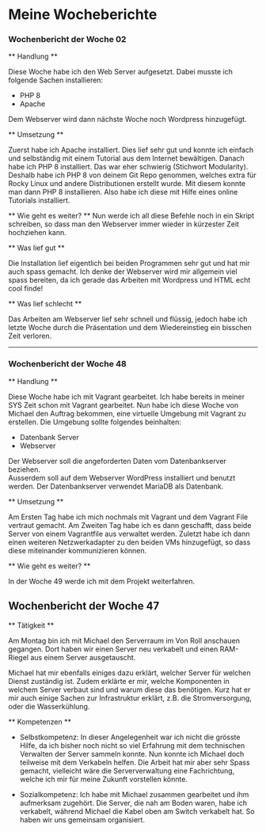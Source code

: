# Meine Wocheberichte

### Wochenbericht der Woche 02

** Handlung **

Diese Woche habe ich den Web Server aufgesetzt.
Dabei musste ich folgende Sachen installieren:

- PHP 8
- Apache

Dem Webserver wird dann nächste Woche noch Wordpress hinzugefügt.

** Umsetzung **

Zuerst habe ich Apache installiert. Dies lief sehr gut und konnte ich
 einfach und selbständig mit einem Tutorial aus dem Internet bewältigen.
Danach habe ich PHP 8 installiert. Das war eher schwierig (Stichwort Modularity).
Deshalb habe ich PHP 8 von deinem Git Repo genommen, welches extra für Rocky Linux
 und andere Distributionen erstellt wurde. Mit diesem konnte man dann PHP 8 installieren.
Also habe ich diese mit Hilfe eines online Tutorials installiert.

** Wie geht es weiter? **
Nun werde ich all diese Befehle noch in ein Skript schreiben, so dass man den Webserver
 immer wieder in kürzester Zeit hochziehen kann.

** Was lief gut **

Die Installation lief eigentlich bei beiden Programmen sehr gut und hat mir auch spass gemacht.
Ich denke der Webserver wird mir allgemein viel spass bereiten, da ich gerade das Arbeiten mit
 Wordpress und HTML echt cool finde!

** Was lief schlecht **

Das Arbeiten am Webserver lief sehr schnell und flüssig, jedoch habe ich letzte Woche durch die
 Präsentation und dem Wiedereinstieg ein bisschen Zeit verloren.

---

### Wochenbericht der Woche 48

** Handlung **

Diese Woche habe ich mit Vagrant gearbeitet.
Ich habe bereits in meiner SYS Zeit schon mit Vagrant gearbeitet.
Nun habe ich diese Woche von Michael den Auftrag bekommen, eine virtuelle Umgebung mit Vagrant zu erstellen.
Die Umgebung sollte folgendes beinhalten:

- Datenbank Server
- Webserver

Der Webserver soll die angeforderten Daten vom Datenbankserver beziehen.  
Ausserdem soll auf dem Webserver WordPress installiert und benutzt werden.
Der Datenbankserver verwendet MariaDB als Datenbank.

** Umsetzung **

Am Ersten Tag habe ich mich nochmals mit Vagrant und dem Vagrant File vertraut gemacht.
Am Zweiten Tag habe ich es dann geschafft, dass beide Server von einem Vagrantfile aus verwaltet werden.
Zuletzt habe ich dann einen weiteren Netzwerkadapter zu den beiden VMs hinzugefügt, so dass diese miteinander kommunizieren können.

** Wie geht es weiter? **

In der Woche 49 werde ich mit dem Projekt weiterfahren.

## Wochenbericht der Woche 47

** Tätigkeit **

Am Montag bin ich mit Michael den Serverraum im Von Roll anschauen gegangen.
Dort haben wir einen Server neu verkabelt und einen RAM-Riegel aus einem Server ausgetauscht.

Michael hat mir ebenfalls einiges dazu erklärt, welcher Server für welchen Dienst zuständig ist.
Zudem erklärte er mir, welche Komponenten in welchem Server verbaut sind und warum diese das benötigen.
Kurz hat er mir auch einige Sachen zur Infrastruktur erklärt, z.B. die Stromversorgung, oder die Wasserkühlung.

** Kompetenzen **

- Selbstkompetenz:
In dieser Angelegenheit war ich nicht die grösste Hilfe, da ich bisher noch nicht so viel Erfahrung mit dem technischen Verwalten der Server sammeln konnte. Nun konnte ich Michael doch teilweise mit dem Verkabeln helfen. Die Arbeit hat mir aber sehr Spass gemacht, vielleicht wäre die Serververwaltung eine Fachrichtung, welche ich mir für meine Zukunft vorstellen könnte.

- Sozialkompetenz:
Ich habe mit Michael zusammen gearbeitet und ihm aufmerksam zugehört. Die Server, die nah am Boden waren, habe ich verkabelt, während Michael die Kabel oben am Switch verkabelt hat. So haben wir uns gemeinsam organisiert.
